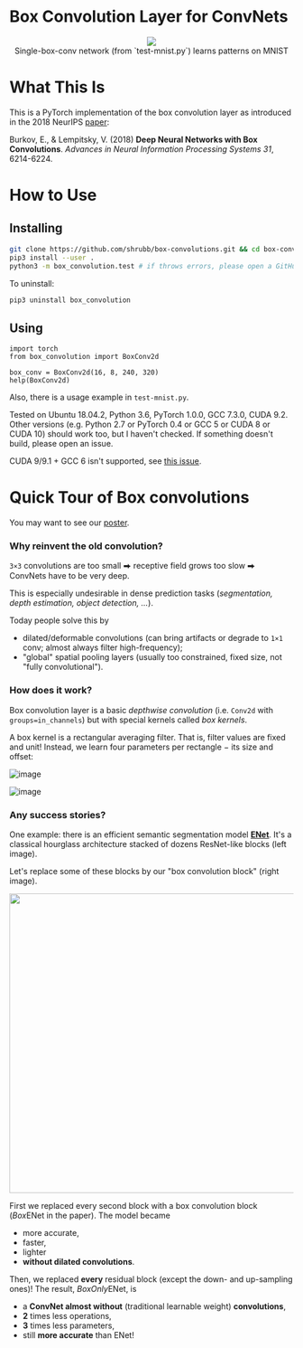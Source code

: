 Box Convolution Layer for ConvNets
==================================

<p align="center">
<img src="https://user-images.githubusercontent.com/9570420/52168173-d1ea7980-2737-11e9-8924-e4e8fd39d0ee.gif">
<br>
Single-box-conv network (from `test-mnist.py`) learns patterns on MNIST
</p>

# What This Is

This is a PyTorch implementation of the box convolution layer as introduced in the 2018 NeurIPS [paper](https://papers.nips.cc/paper/7859-deep-neural-networks-with-box-convolutions):

Burkov, E., & Lempitsky, V. (2018) **Deep Neural Networks with Box Convolutions**. *Advances in Neural Information Processing Systems 31*, 6214-6224.

# How to Use

## Installing

```bash
git clone https://github.com/shrubb/box-convolutions.git && cd box-convolutions
pip3 install --user .
python3 -m box_convolution.test # if throws errors, please open a GitHub issue
```

To uninstall:

```bash
pip3 uninstall box_convolution
```

## Using

```python3
import torch
from box_convolution import BoxConv2d

box_conv = BoxConv2d(16, 8, 240, 320)
help(BoxConv2d)
```

Also, there is a usage example in `test-mnist.py`.

Tested on Ubuntu 18.04.2, Python 3.6, PyTorch 1.0.0, GCC 7.3.0, CUDA 9.2. Other versions (e.g. Python 2.7 or PyTorch 0.4 or GCC 5 or CUDA 8 or CUDA 10) should work too, but I haven't checked. If something doesn't build, please open an issue.

CUDA 9/9.1 + GCC 6 isn't supported, see [this issue](https://github.com/shrubb/box-convolutions/issues/2).

# Quick Tour of Box convolutions

You may want to see our [poster](https://yadi.sk/i/LNnMrj6FwbOc9A).

### Why reinvent the old convolution?

`3×3` convolutions are too small ⮕ receptive field grows too slow ⮕ ConvNets have to be very deep.

This is especially undesirable in dense prediction tasks (*segmentation, depth estimation, object detection, ...*).

Today people solve this by

* dilated/deformable convolutions (can bring artifacts or degrade to `1×1` conv; almost always filter high-frequency);
* "global" spatial pooling layers (usually too constrained, fixed size, not "fully convolutional").

### How does it work?

Box convolution layer is a basic *depthwise convolution* (i.e. `Conv2d` with `groups=in_channels`) but with special kernels called *box kernels*.

A box kernel is a rectangular averaging filter. That is, filter values are fixed and unit! Instead, we learn four parameters per rectangle − its size and offset:

![image](https://user-images.githubusercontent.com/9570420/41361143-f6db467a-6f36-11e8-9dfc-086a79256bfc.png)

![image](https://user-images.githubusercontent.com/9570420/40393137-f371e1ea-5e26-11e8-868a-79ea3f6847f1.png)

### Any success stories?

One example: there is an efficient semantic segmentation model [**ENet**](https://github.com/e-lab/ENet-training). It's a classical hourglass architecture stacked of dozens ResNet-like blocks (left image).

Let's replace some of these blocks by our "box convolution block" (right image).

<img src="https://user-images.githubusercontent.com/9570420/50013966-a9fe5580-ffd3-11e8-8824-8b1b1673ba83.png" width="530">

First we replaced every second block with a box convolution block (*Box*ENet in the paper). The model became

* more accurate,
* faster,
* lighter
* **without dilated convolutions**.

Then, we replaced **every** residual block (except the down- and up-sampling ones)! The result, *BoxOnly*ENet, is

* a **ConvNet almost without** (traditional learnable weight) **convolutions**,
* **2** times less operations,
* **3** times less parameters,
* still **more accurate** than ENet!

